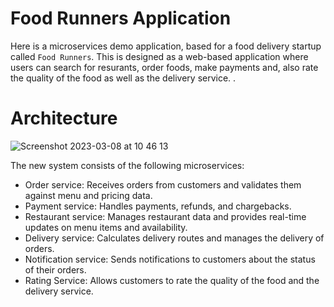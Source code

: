 # Food Runners Application

Here is a microservices demo application, based for a food delivery startup called `Food Runners`. 
This is designed as a web-based application where users can search for resurants, order foods, make payments and, also rate the quality of the food as well as the delivery service. . 

# Architecture 

![Screenshot 2023-03-08 at 10 46 13](https://user-images.githubusercontent.com/29032600/223626067-7cf21481-bf9c-49d7-92e0-6aaf6dba92da.png)

The new system consists of the following microservices:
- Order service: Receives orders from customers and validates them against menu and pricing data.
- Payment service: Handles payments, refunds, and chargebacks.
- Restaurant service: Manages restaurant data and provides real-time updates on menu items and availability.
- Delivery service: Calculates delivery routes and manages the delivery of orders.
- Notification service: Sends notifications to customers about the status of their orders.
- Rating Service: Allows customers to rate the quality of the food and the delivery service. 

